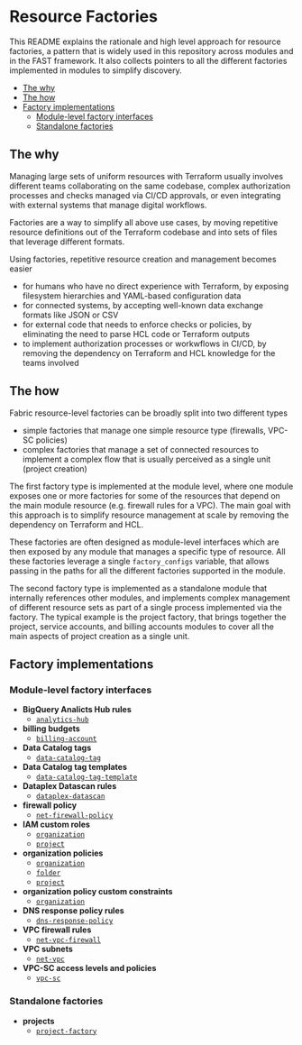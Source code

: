 # Resource Factories

This README explains the rationale and high level approach for resource factories, a pattern that is widely used in this repository across modules and in the FAST framework. It also collects pointers to all the different factories implemented in modules to simplify discovery.

<!-- BEGIN TOC -->
- [The why](#the-why)
- [The how](#the-how)
- [Factory implementations](#factory-implementations)
  - [Module-level factory interfaces](#module-level-factory-interfaces)
  - [Standalone factories](#standalone-factories)
<!-- END TOC -->

## The why

Managing large sets of uniform resources with Terraform usually involves different teams collaborating on the same codebase, complex authorization processes and checks managed via CI/CD approvals, or even integrating with external systems that manage digital workflows.

Factories are a way to simplify all above use cases, by moving repetitive resource definitions out of the Terraform codebase and into sets of files that leverage different formats.

Using factories, repetitive resource creation and management becomes easier

- for humans who have no direct experience with Terraform, by exposing filesystem hierarchies and YAML-based configuration data
- for connected systems, by accepting well-known data exchange formats like JSON or CSV
- for external code that needs to enforce checks or policies, by eliminating the need to parse HCL code or Terraform outputs
- to implement authorization processes or workwflows in CI/CD, by removing the dependency on Terraform and HCL knowledge for the teams involved

## The how

Fabric resource-level factories can be broadly split into two different types

- simple factories that manage one simple resource type (firewalls, VPC-SC policies)
- complex factories that manage a set of connected resources to implement a complex flow that is usually perceived as a single unit (project creation)

The first factory type is implemented at the module level, where one module exposes one or more factories for some of the resources that depend on the main module resource (e.g. firewall rules for a VPC). The main goal with this approach is to simplify resource management at scale by removing the dependency on Terraform and HCL.

These factories are often designed as module-level interfaces which are then exposed by any module that manages a specific type of resource. All these factories leverage a single `factory_configs` variable, that allows passing in the paths for all the different factories supported in the module.

The second factory type is implemented as a standalone module that internally references other modules, and implements complex management of different resource sets as part of a single process implemented via the factory. The typical example is the project factory, that brings together the project, service accounts, and billing accounts modules to cover all the main aspects of project creation as a single unit.

## Factory implementations

### Module-level factory interfaces

- **BigQuery Analicts Hub rules**
  - [`analytics-hub`](../../modules/analytics-hub/README.md#factory)
- **billing budgets**
  - [`billing-account`](../../modules/billing-account/README.md#budget-factory)
- **Data Catalog tags**
  - [`data-catalog-tag`](../../modules/data-catalog-tag/README.md#factory)
- **Data Catalog tag templates**
  - [`data-catalog-tag-template`](../../modules/data-catalog-tag-template/README.md#factory)
- **Dataplex Datascan rules**
  - [`dataplex-datascan`](../../modules/dataplex-datascan/README.md)
- **firewall policy**
  - [`net-firewall-policy`](../../modules/net-firewall-policy/README.md#factory)
- **IAM custom roles**
  - [`organization`](../../modules/organization/README.md#custom-roles-factory)
  - [`project`](../../modules/project/README.md#custom-roles-factory)
- **organization policies**
  - [`organization`](../../modules/organization/README.md#organization-policy-factory)
  - [`folder`](../../modules/folder/README.md#organization-policy-factory)
  - [`project`](../../modules/project/README.md#organization-policy-factory)
- **organization policy custom constraints**
  - [`organization`](../../modules/organization/README.md#organization-policy-custom-constraints-factory)
- **DNS response policy rules**
  - [`dns-response-policy`](../../modules/dns-response-policy/README.md#define-policy-rules-via-a-factory-file)
- **VPC firewall rules**
  - [`net-vpc-firewall`](../../modules/net-vpc-firewall/README.md#rules-factory)
- **VPC subnets**
  - [`net-vpc`](../../modules/net-vpc/README.md#subnet-factory)
- **VPC-SC access levels and policies**
  - [`vpc-sc`](../../modules/vpc-sc/README.md#factories)

### Standalone factories

- **projects**
  - [`project-factory`](../../modules/project-factory/)
